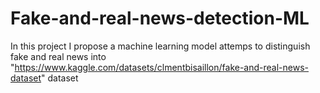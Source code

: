 # Fake-and-real-news-detection-ML
In this project I propose a machine learning model attemps to distinguish fake and real news into "https://www.kaggle.com/datasets/clmentbisaillon/fake-and-real-news-dataset" dataset
